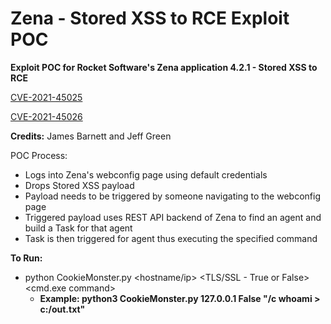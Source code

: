 # Zena - Stored XSS to RCE Exploit POC

**Exploit POC for Rocket Software's Zena application 4.2.1 - Stored XSS to RCE**

[CVE-2021-45025](https://cve.mitre.org/cgi-bin/cvename.cgi?name=CVE-2021-45025)

[CVE-2021-45026](https://cve.mitre.org/cgi-bin/cvename.cgi?name=CVE-2021-45026)

**Credits:** James Barnett and Jeff Green

POC Process:
- Logs into Zena's webconfig page using default credentials
- Drops Stored XSS payload
- Payload needs to be triggered by someone navigating to the webconfig page
- Triggered payload uses REST API backend of Zena to find an agent and build a Task for that agent
- Task is then triggered for agent thus executing the specified command

**To Run:**
- python CookieMonster.py <hostname/ip> <TLS/SSL - True or False> <cmd.exe command>
  - **Example: python3 CookieMonster.py 127.0.0.1 False "/c whoami > c:/out.txt"**

